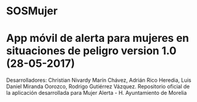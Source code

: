 # SOSMujer
# App móvil de alerta para mujeres en situaciones de peligro version 1.0 (28-05-2017)
Desarrolladores: Christian Nivardy Marín Chávez, Adrián Rico Heredia, Luis Daniel Miranda Oorozco, Rodrigo Gutiérrez Vázquez.
Repositorio oficial de la aplicación desarrollada para Mujer Alerta - H. Ayuntamiento de Morelia
